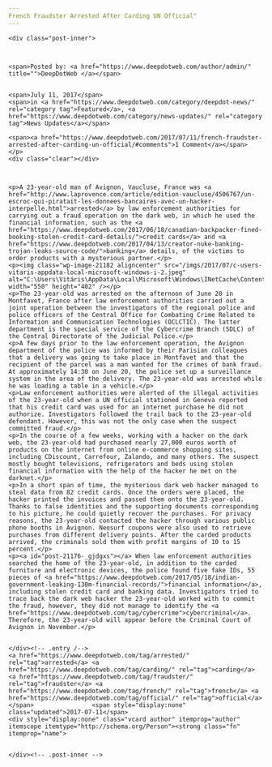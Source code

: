 ```yaml
---
French Fraudster Arrested After Carding UN Official"
---
```

<article class="post-listing post-21176 post type-post status-publish format-standard has-post-thumbnail hentry  tag-carding tag-fraudster tag-french tag-official">
    
    <div class="post-inner">
    
    
        
    <span>Posted by: <a href="https://www.deepdotweb.com/author/admin/" title="">DeepDotWeb </a></span>
    
    
    <span>July 11, 2017</span>
    <span>in <a href="https://www.deepdotweb.com/category/deepdot-news/" rel="category tag">Featured</a>, <a href="https://www.deepdotweb.com/category/news-updates/" rel="category tag">News Updates</a></span>
    
    <span><a href="https://www.deepdotweb.com/2017/07/11/french-fraudster-arrested-after-carding-un-official/#comments">1 Comment</a></span>
    </p>
    <div class="clear"></div>
    
    
    
    <p>A 23-year-old man of Avignon, Vaucluse, France was <a href="http://www.laprovence.com/article/edition-vaucluse/4506767/un-escroc-qui-piratait-les-donnees-bancaires-avec-un-hacker-interpelle.html">arrested</a> by law enforcement authorities for carrying out a fraud operation on the dark web, in which he used the financial information, such as the <a href="https://www.deepdotweb.com/2017/06/18/canadian-backpacker-fined-booking-stolen-credit-card-details/">credit cards</a> and <a href="https://www.deepdotweb.com/2017/04/13/creator-nuke-banking-trojan-leaks-source-code/">banking</a> details, of the victims to order products with a mysterious partner.</p>
    <p><img class="wp-image-21182 aligncenter" src="/imgs/2017/07/c-users-vitaris-appdata-local-microsoft-windows-i-2.jpeg" alt="C:\Users\Vitáris\AppData\Local\Microsoft\Windows\INetCache\Content.Word\20170622_1_1_4_1_0_obj15042632_1.jpg" width="550" height="402" /></p>
    <p>The 23-year-old was arrested on the afternoon of June 20 in Montfavet, France after law enforcement authorities carried out a joint operation between the investigators of the regional police and police officers of the Central Office for Combating Crime Related to Information and Communication Technologies (OCLCTIC). The latter department is the special service of the Cybercrime Branch (SDLC) of the Central Directorate of the Judicial Police.</p>
    <p>A few days prior to the law enforcement operation, the Avignon department of the police was informed by their Parisian colleagues that a delivery was going to take place in Montfavet and that the recipient of the parcel was a man wanted for the crimes of bank fraud. At approximately 14:30 on June 20, the police set up a surveillance system in the area of the delivery. The 23-year-old was arrested while he was loading a table in a vehicle.</p>
    <p>Law enforcement authorities were alerted of the illegal activities of the 23-year-old when a UN official stationed in Geneva reported that his credit card was used for an internet purchase he did not authorize. Investigators followed the trail back to the 23-year-old defendant. However, this was not the only case when the suspect committed fraud.</p>
    <p>In the course of a few weeks, working with a hacker on the dark web, the 23-year-old had purchased nearly 27,000 euros worth of products on the internet from online e-commerce shopping sites, including CDiscount, Carrefour, Zalando, and many others. The suspect mostly bought televisions, refrigerators and beds using stolen financial information with the help of the hacker he met on the darknet.</p>
    <p>In a short span of time, the mysterious dark web hacker managed to steal data from 82 credit cards. Once the orders were placed, the hacker printed the invoices and passed them onto the 23-year-old. Thanks to false identities and the supporting documents corresponding to his picture, he could quietly recover the purchases. For privacy reasons, the 23-year-old contacted the hacker through various public phone booths in Avignon. Neosurf coupons were also used to retrieve purchases from different delivery points. After the carded products arrived, the criminals sold them with profit margins of 10 to 15 percent.</p>
    <p><a id="post-21176-_gjdgxs"></a> When law enforcement authorities searched the home of the 23-year-old, in addition to the carded furniture and electronic devices, the police found five fake IDs, 55 pieces of <a href="https://www.deepdotweb.com/2017/05/18/indian-government-leaking-130m-financial-records/">financial information</a>, including stolen credit card and banking data. Investigators tried to trace back the dark web hacker the 23-year-old worked with to commit the fraud, however, they did not manage to identify the <a href="https://www.deepdotweb.com/tag/cybercrime">cybercriminal</a>. Therefore, the 23-year-old will appear before the Criminal Court of Avignon in November.</p>
    
    
    </div><!-- .entry /-->
    <a href="https://www.deepdotweb.com/tag/arrested/" rel="tag">arrested</a> <a href="https://www.deepdotweb.com/tag/carding/" rel="tag">carding</a> <a href="https://www.deepdotweb.com/tag/fraudster/" rel="tag">fraudster</a> <a href="https://www.deepdotweb.com/tag/french/" rel="tag">french</a> <a href="https://www.deepdotweb.com/tag/official/" rel="tag">official</a></span>				<span style="display:none" class="updated">2017-07-11</span>
    <div style="display:none" class="vcard author" itemprop="author" itemscope itemtype="http://schema.org/Person"><strong class="fn" itemprop="name">
    
    
    </div><!-- .post-inner -->
</article><!-- .post-listing -->

